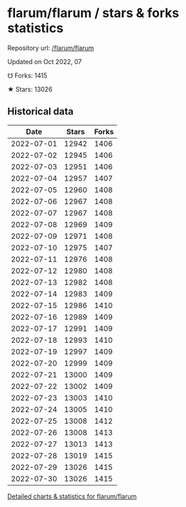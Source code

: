# flarum/flarum / stars & forks statistics

Repository url: [/flarum/flarum](https://github.com/flarum/flarum)

Updated on Oct 2022, 07

☋ Forks: 1415

★ Stars: 13026

## Historical data
| Date | Stars | Forks |
|------|-------|-------|
| 2022-07-01 | 12942 | 1406 | 
| 2022-07-02 | 12945 | 1406 | 
| 2022-07-03 | 12951 | 1406 | 
| 2022-07-04 | 12957 | 1407 | 
| 2022-07-05 | 12960 | 1408 | 
| 2022-07-06 | 12967 | 1408 | 
| 2022-07-07 | 12967 | 1408 | 
| 2022-07-08 | 12969 | 1409 | 
| 2022-07-09 | 12971 | 1408 | 
| 2022-07-10 | 12975 | 1407 | 
| 2022-07-11 | 12976 | 1408 | 
| 2022-07-12 | 12980 | 1408 | 
| 2022-07-13 | 12982 | 1408 | 
| 2022-07-14 | 12983 | 1409 | 
| 2022-07-15 | 12986 | 1410 | 
| 2022-07-16 | 12989 | 1409 | 
| 2022-07-17 | 12991 | 1409 | 
| 2022-07-18 | 12993 | 1410 | 
| 2022-07-19 | 12997 | 1409 | 
| 2022-07-20 | 12999 | 1409 | 
| 2022-07-21 | 13000 | 1409 | 
| 2022-07-22 | 13002 | 1409 | 
| 2022-07-23 | 13003 | 1410 | 
| 2022-07-24 | 13005 | 1410 | 
| 2022-07-25 | 13008 | 1412 | 
| 2022-07-26 | 13008 | 1413 | 
| 2022-07-27 | 13013 | 1413 | 
| 2022-07-28 | 13019 | 1415 | 
| 2022-07-29 | 13026 | 1415 | 
| 2022-07-30 | 13026 | 1415 | 


[Detailed charts & statistics for flarum/flarum](https://reviewgithub.com/rep/flarum/flarum)
